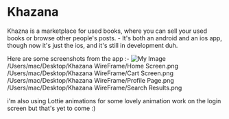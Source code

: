 # Khazana
Khazna is a marketplace for used books, where you can sell your used books or browse other people's posts.
    - It's both an android and an ios app, though now it's just the ios, and it's still in development duh.
    
Here are some screenshots from the app :-
    ![My Image](Screenshots/Home-Screen.png)
    /Users/mac/Desktop/Khazana WireFrame/Home Screen.png
    /Users/mac/Desktop/Khazana WireFrame/Cart Screen.png
    /Users/mac/Desktop/Khazana WireFrame/Profile Page.png
    /Users/mac/Desktop/Khazana WireFrame/Search Results.png
    
    
i'm also using Lottie animations for some lovely animation work on the login screen but that's yet to come :)
